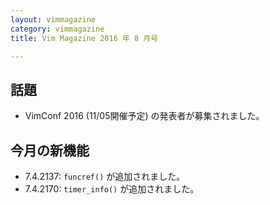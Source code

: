 ```yaml
---
layout: vimmagazine
category: vimmagazine
title: Vim Magazine 2016 年 8 月号

---
```


## 話題

*   VimConf 2016 (11/05開催予定) の発表者が募集されました。

## 今月の新機能

*   7.4.2137: `funcref()` が追加されました。
*   7.4.2170: `timer_info()` が追加されました。
